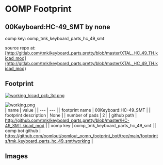 # OOMP Footprint  
## 00Keyboard:HC-49_SMT  by none  
  
oomp key: oomp_tmk_keyboard_parts_hc_49_smt  
  
source repo at: [http://gitlab.com/tmk/keyboard_parts.pretty/blob/master/XTAL_HC_49_TH.kicad_mod](http://gitlab.com/tmk/keyboard_parts.pretty/blob/master/XTAL_HC_49_TH.kicad_mod)  
## Footprint  
  
[![working_kicad_pcb_3d.png](working_kicad_pcb_3d_600.png)](working_kicad_pcb_3d.png)  
  
[![working.png](working_600.png)](working.png)  
| name | value | 
| --- | --- | 
| footprint name | 00Keyboard:HC-49_SMT | 
| footprint description | None | 
| number of pads | 2 | 
| github path | http://github.com/tmk/keyboard_parts.pretty/blob/master/HC-49_SMT.kicad_mod | 
| oomp key | oomp_tmk_keyboard_parts_hc_49_smt | 
| oomp bot github | https://github.com/oomlout/oomlout_oomp_footprint_bot/tree/main/footprints/tmk_keyboard_parts_hc_49_smt/working | 
## Images  
